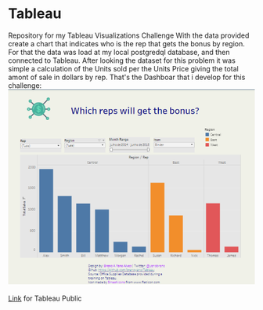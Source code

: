 # Tableau
Repository for my Tableau Visualizations
Challenge
With the data provided create a chart that indicates who is the rep that gets the bonus by region.
For that the data was load at my local postgredql database, and then connected to Tableau.
After looking the dataset for this problem it was simple a calculation of the Units sold per the Units Price giving the total amont of sale in dollars by rep.
That's the Dashboar that i develop for this challenge:
<img src="https://github.com/brenoyano/Tableau/blob/master/Office%20Supplies%20Dash%20Img.PNG" width="650">
<div>
<a href='https://public.tableau.com/profile/brenoyano#!/vizhome/OfficeSuppliesBonus_4/BonusDashboard?publish=yes'>Link</a> for Tableau Public
</div>
